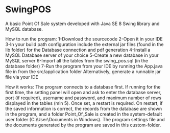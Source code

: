# SwingPOS
A basic Point Of Sale system developed with Java SE 8 Swing library and MySQL database.

How to run the program:
1-Download the sourcecode
2-Open it in your IDE
3-In your build path configuration include the external jar files (found in the lib folder) for the Database connection and pdf generation 
4-Install a MySQL Database server of your choice
5-Create a new database in your MySQL server
6-Import all the tables from the swing_pos.sql (in the database folder)
7-Run the program from your IDE by running the App.java file in from the src/application folder
  Alternatively, generate a runnable jar file via your IDE
  
How it works:
The program connects to a database first. If running for the first time, the setting panel will open and ask to enter the database server, 
port (if required), username and password, and maximum number of rows displayed in the tables (min 5). Once set, a restart is required.
On restart, if the saved information is correct, the records from the database are shown in the program, and a folder Point_Of_Sale is created in the system-default 
user folder (C:\User\Documents in Windows). The program settings file and the documents generated by the program are saved in this custom-folder.  

